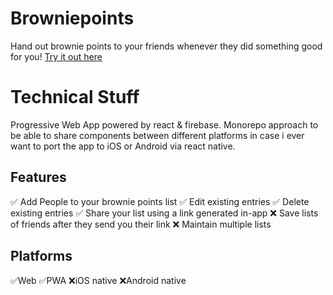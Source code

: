 # Browniepoints

Hand out brownie points to your friends whenever they did something good for you!  [Try it out here](https://browniepoints-93077.web.app/)


# Technical Stuff

Progressive Web App powered by react & firebase. Monorepo approach to be able to share components between different platforms in case i ever want to port the app to iOS or Android via react native.

## Features
✅ Add People to your brownie points list
✅ Edit existing entries
✅ Delete existing entries
✅ Share your list using a link generated in-app
❌ Save lists of friends after they send you their link
❌ Maintain multiple lists
## Platforms
✅Web
✅PWA
❌iOS native
❌Android native
